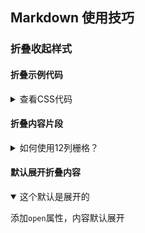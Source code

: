 ## Markdown 使用技巧 
### 折叠收起样式 

#### 折叠示例代码 
<details>
<summary>查看CSS代码</summary>

```css
.container {
  display: grid;
  grid-template-columns: repeat(12, 1fr);
  gap: 20px;
}
```
</details>


#### 折叠内容片段 
<details>
<summary>如何使用12列栅格？</summary>

12列栅格的使用方法：
1. 设置栅格
2. 对齐元素
...

</details>


#### 默认展开折叠内容 
<details open>
<summary>这个默认是展开的</summary>

添加`open`属性，内容默认展开

</details>
